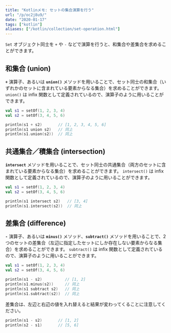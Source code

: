 ```yaml
---
title: "Kotlinメモ: セットの集合演算を行う"
url: "/p/oc2j8u9/"
date: "2020-01-17"
tags: ["kotlin"]
aliases: ["/kotlin/collection/set-operation.html"]
---
```


`Set` オブジェクト同士を `+` や `-` などで演算を行うと、和集合や差集合を求めることができます。


和集合 (union)
----

**`+`** 演算子、あるいは **`union()`** メソッドを用いることで、セット同士の和集合（いずれかのセットに含まれている要素からなる集合）を求めることができます。
`union()` は infix 関数として定義されているので、演算子のように用いることができます。

```kotlin
val s1 = setOf(1, 2, 3, 4)
val s2 = setOf(3, 4, 5, 6)

println(s1 + s2)       // [1, 2, 3, 4, 5, 6]
println(s1 union s2)   // 同上
println(s1.union(s2))  // 同上
```

共通集合／積集合 (intersection)
----

**`intersect`** メソッドを用いることで、セット同士の共通集合（両方のセットに含まれている要素からなる集合）を求めることができます。
`intersect()` は infix 関数として定義されているので、演算子のように用いることができます。

```kotlin
val s1 = setOf(1, 2, 3, 4)
val s2 = setOf(3, 4, 5, 6)

println(s1 intersect s2)   // [3, 4]
println(s1.intersect(s2))  // 同上
```

差集合 (difference)
----

**`-`** 演算子、あるいは **`minus()`** メソッド、**`subtract()`** メソッドを用いることで、2 つのセットの差集合（左辺に指定したセットにしか存在しない要素からなる集合）を求めることができます。
`subtract()` は infix 関数として定義されているので、演算子のように用いることができます。

```kotlin
val s1 = setOf(1, 2, 3, 4)
val s2 = setOf(3, 4, 5, 6)

println(s1 - s2)          // [1, 2]
println(s1.minus(s2))     // 同上
println(s1 subtract s2)   // 同上
println(s1.subtract(s2))  // 同上
```

差集合は、左辺と右辺の値を入れ替えると結果が変わってくることに注意してください。

```kotlin
println(s1 - s2)       // [1, 2]
println(s2 - s1)       // [5, 6]
```

